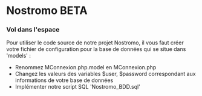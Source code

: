 # Nostromo BETA
### Vol dans l'espace
Pour utiliser le code source de notre projet Nostromo, il vous faut créer votre fichier de configuration pour la base de données qui se situe dans 'models' :
 - Renommez MConnexion.php.model en MConnexion.php
 - Changez les valeurs des variables $user, $password correspondant aux informations de votre base de données
 - Implémenter notre script SQL 'Nostromo_BDD.sql'